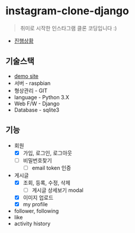 # instagram-clone-django

> 취미로 시작한 인스타그램 클론 코딩입니다 :)

- [진행상황](https://trello.com/b/0S9XNYLa)

## 기술스택
  - [demo site](http://welove.hopto.org:10080)
  - 서버 - raspbian
  - 형상관리 - GIT
  - language - Python 3.X
  - Web F/W - Django
  - Database - sqlite3

## 기능
  - 회원
    - [x] 가입, 로그인, 로그아웃
    - [ ] 비밀번호찾기
      - [ ] email token 인증
  - 게시글
    - [x] 조회, 등록, 수정, 삭제
      - [ ] 게시글 상세보기 modal 
    - [x] 이미지 업로드
    - [x] my profile
  - follower, following
  - like
  - activity history